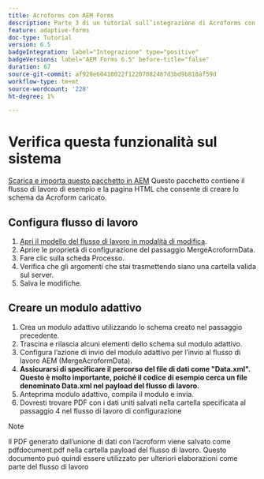```yaml
---
title: Acroforms con AEM Forms
description: Parte 3 di un tutorial sull’integrazione di Acroforms con AEM Forms. Verifica il flusso di lavoro e il modulo adattivo sul sistema.
feature: adaptive-forms
doc-type: Tutorial
version: 6.5
badgeIntegration: label="Integrazione" type="positive"
badgeVersions: label="AEM Forms 6.5" before-title="false"
duration: 67
source-git-commit: af928e60410022f12207082467d3bd9b818af59d
workflow-type: tm+mt
source-wordcount: '228'
ht-degree: 1%

---
```



# Verifica questa funzionalità sul sistema

[Scarica e importa questo pacchetto in AEM](assets/acro-form-aem-form.zip)
Questo pacchetto contiene il flusso di lavoro di esempio e la pagina HTML che consente di creare lo schema da Acroform caricato.

## Configura flusso di lavoro

1. [Apri il modello del flusso di lavoro in modalità di modifica](http://localhost:4502/editor.html/conf/global/settings/workflow/models/MergeAcroformData.html).
2. Aprire le proprietà di configurazione del passaggio MergeAcroformData.
3. Fare clic sulla scheda Processo.
4. Verifica che gli argomenti che stai trasmettendo siano una cartella valida sul server.
5. Salva le modifiche.

## Creare un modulo adattivo

1. Crea un modulo adattivo utilizzando lo schema creato nel passaggio precedente.
2. Trascina e rilascia alcuni elementi dello schema sul modulo adattivo.
3. Configura l’azione di invio del modulo adattivo per l’invio al flusso di lavoro AEM (MergeAcroformData).
4. **Assicurarsi di specificare il percorso del file di dati come &quot;Data.xml&quot;. Questo è molto importante, poiché il codice di esempio cerca un file denominato Data.xml nel payload del flusso di lavoro.**
5. Anteprima modulo adattivo, compila il modulo e invia.
6. Dovresti trovare PDF con i dati uniti salvati nella cartella specificata al passaggio 4 nel flusso di lavoro di configurazione

>[!NOTE]
>
>Il PDF generato dall’unione di dati con l’acroform viene salvato come pdfdocument.pdf nella cartella payload del flusso di lavoro. Questo documento può quindi essere utilizzato per ulteriori elaborazioni come parte del flusso di lavoro
